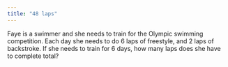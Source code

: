```yaml
---
title: "48 laps"
---
```

Faye is a swimmer and she needs to train for the Olympic swimming competition. Each day she needs to do 6 laps of freestyle, and 2 laps of backstroke. If she needs to train for 6 days, how many laps does she have to complete total?


